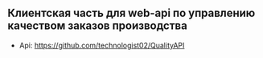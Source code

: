 ## Клиентская часть для web-api по управлению качеством заказов производства
* Api: https://github.com/technologist02/QualityAPI
